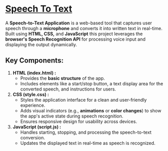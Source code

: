 <h1>
  <a href="https://akshat0502.github.io/Speech-To-Text/">Speech To Text</a>
</h1>
<p>
  A <b>Speech-to-Text Application</b> is a web-based tool that captures user speech through a <b>microphone</b> and converts it into written text in real-time. Built using  <b>HTML, CSS,</b> and <b>JavaScript</b> this project leverages the <b>browser's Speech Recognition API</b> for processing voice input and displaying the output dynamically.
</p>
<h2>Key Components:</h2>
<ol>
  <li><b>HTML (index.html) : </b>
    <ul>
      <li>Provides the <b>basic structure</b> of the app.</li>
      <li>Includes elements like a start/stop button, a text display area for the converted speech, and instructions for users.</li>
    </ul>
  </li>
  <li><b>CSS (style.css) :</b>
    <ul>
      <li>Styles the application interface for a clean and user-friendly experience.</li>
      <li>Adds visual indicators (e.g., <b>animations</b> or <b>color changes</b>) to show the app's active state during speech recognition.</li>
      <li>Ensures responsive design for usability across devices.</li>
    </ul>
  </li>
  <li><b>JavaScript (script.js) :</b>
    <ul>
      <li>Handles starting, stopping, and processing the speech-to-text conversion.</li>
      <li>Updates the displayed text in real-time as speech is recognized.</li>
    </ul>
  </li>
</ol>
